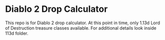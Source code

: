 # Diablo 2 Drop Calculator

This repo is for Diablo 2 drop calculator. At this point in time, only 1.13d Lord of Destruction treasure classes available. For additional details look inside 113d folder.
